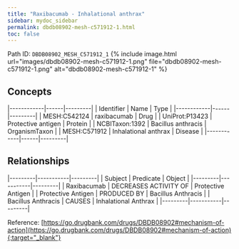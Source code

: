 ```yaml
---
title: "Raxibacumab - Inhalational anthrax"
sidebar: mydoc_sidebar
permalink: dbdb08902-mesh-c571912-1.html
toc: false 
---
```



Path ID: `DBDB08902_MESH_C571912_1`
{% include image.html url="images/dbdb08902-mesh-c571912-1.png" file="dbdb08902-mesh-c571912-1.png" alt="dbdb08902-mesh-c571912-1" %}

## Concepts

|------------|------|---------|
| Identifier | Name | Type    |
|------------|------|---------|
| MESH:C542124 | raxibacumab | Drug |
| UniProt:P13423 | Protective antigen | Protein |
| NCBITaxon:1392 | Bacillus anthracis | OrganismTaxon |
| MESH:C571912 | Inhalational anthrax | Disease |
|------------|------|---------|

## Relationships

|---------|-----------|---------|
| Subject | Predicate | Object  |
|---------|-----------|---------|
| Raxibacumab | DECREASES ACTIVITY OF | Protective Antigen |
| Protective Antigen | PRODUCED BY | Bacillus Anthracis |
| Bacillus Anthracis | CAUSES | Inhalational Anthrax |
|---------|-----------|---------|

Reference: [https://go.drugbank.com/drugs/DBDB08902#mechanism-of-action](https://go.drugbank.com/drugs/DBDB08902#mechanism-of-action){:target="_blank"}